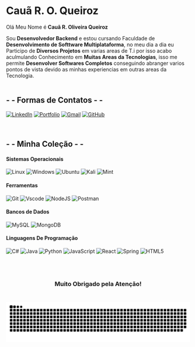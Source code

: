 # Cauã R. O. Queiroz
<p align="justify">
Olá Meu Nome é <strong>Cauã R. Oliveira Queiroz</strong>
<br>

Sou <strong>Desenvolvedor Backend</strong> e estou cursando Faculdade de <strong>Desenvolvimento de Softtware Multiplataforma</strong>, no meu dia a dia eu Participo de <strong>Diversos Projetos</strong> em varias areas de T.i por isso acabo aculmulando Conhecimento em <strong>Muitas Areas da Tecnologias</strong>, isso me permite <strong>Desenvolver Softwares Completos</strong> conseguindo abranger varios pontos de vista devido as minhas experiencias em outras areas da Tecnologia.
<br>
<br>


## - - Formas de Contatos - -

[![LinkedIn](https://img.shields.io/badge/LinkedIn-0077B5?style=for-the-badge&logo=linkedin&logoColor=white)](https://www.linkedin.com/in/cauaqroz/) [![Portfolio](https://img.shields.io/badge/Portfolio-FF5722?style=for-the-badge&logo=todoist&logoColor=white)](https://www.cauaqroz.com.br) [![Gmail](https://img.shields.io/badge/Gmail-333333?style=for-the-badge&logo=gmail&logoColor=red)](mailto:cauaqroz@gmail.com)
[![GitHub](https://img.shields.io/badge/GitHub-100000?style=for-the-badge&logo=github&logoColor=white)](https://github.com/cauaqroz) 

<br>



## - - Minha Coleção - -



#### Sistemas Operacionais
![Linux](https://img.shields.io/badge/Linux-000?style=for-the-badge&logo=linux&logoColor=FCC624) ![Windows](https://img.shields.io/badge/Windows-000?style=for-the-badge&logo=windows&logoColor=2CA5E0) ![Ubuntu](https://img.shields.io/badge/Ubuntu-35495E?style=for-the-badge&logo=ubuntu&logoColor=2CA5E0) ![Kali](https://img.shields.io/badge/Kali-268BEE?style=for-the-badge&logo=kalilinux&logoColor=white) ![Mint](https://img.shields.io/badge/Linux%20Mint-87CF3E?style=for-the-badge&logo=Linux%20Mint&logoColor=white)

#### Ferramentas
![Git](https://img.shields.io/badge/GIT-E44C30?style=for-the-badge&logo=git&logoColor=white) ![Vscode](https://img.shields.io/badge/Vscode-007ACC?style=for-the-badge&logo=visual-studio-code&logoColor=white)
![NodeJS](https://img.shields.io/badge/node.js-6DA55F?style=for-the-badge&logo=node.js&logoColor=white) ![Postman](https://img.shields.io/badge/Postman-FF6C37.svg?style=for-the-badge&logo=Postman&logoColor=white)

#### Bancos de Dados
![MySQL](https://img.shields.io/badge/MySQL-00000F?style=for-the-badge&logo=mysql&logoColor=white) ![MongoDB](https://img.shields.io/badge/MongoDB-%234ea94b.svg?style=for-the-badge&logo=mongodb&logoColor=white)


#### Linguagens De Programação
![C#](https://img.shields.io/badge/C%23-239120?style=for-the-badge&logo=c-sharp&logoColor=white) ![Java](https://img.shields.io/badge/java-%23ED8B00.svg?style=for-the-badge&logo=openjdk&logoColor=white) ![Python](https://img.shields.io/badge/python-3670A0?style=for-the-badge&logo=python&logoColor=ffdd54) ![JavaScript](https://img.shields.io/badge/JavaScript-F7DF1E?style=for-the-badge&logo=javascript&logoColor=black) ![React](https://img.shields.io/badge/React-20232A?style=for-the-badge&logo=react&logoColor=61DAFB) ![Spring](https://img.shields.io/badge/spring-%236DB33F.svg?style=for-the-badge&logo=spring&logoColor=white) ![HTML5](https://img.shields.io/badge/HTML5-E34F26?style=for-the-badge&logo=html5&logoColor=white)

<br>
<br>
  <h3 align="center">Muito Obrigado pela Atenção!</h3>
</p>

#
<p align="center">

<picture>
  <source media="(prefers-color-scheme: dark)" srcset="https://raw.githubusercontent.com/cauaqroz/cauaqroz/output/github-contribution-grid-snake-dark.svg">
  <source media="(prefers-color-scheme: light)" srcset="https://raw.githubusercontent.com/cauaqroz/cauaqroz/output/github-contribution-grid-snake.svg">
  <img alt="github contribution grid snake animation" src="https://raw.githubusercontent.com/cauaqroz/cauaqroz/output/github-contribution-grid-snake.svg">
</picture>
<br>
</p>

#


